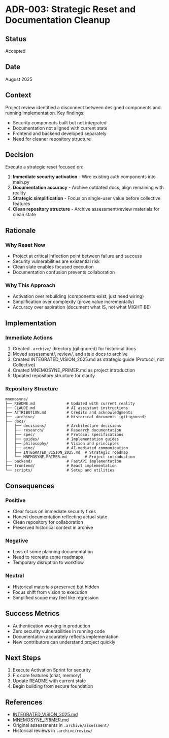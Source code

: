 # ADR-003: Strategic Reset and Documentation Cleanup

## Status
Accepted

## Date
August 2025

## Context
Project review identified a disconnect between designed components and running implementation. Key findings:
- Security components built but not integrated
- Documentation not aligned with current state
- Frontend and backend developed separately
- Need for cleaner repository structure

## Decision
Execute a strategic reset focused on:
1. **Immediate security activation** - Wire existing auth components into main.py
2. **Documentation accuracy** - Archive outdated docs, align remaining with reality
3. **Strategic simplification** - Focus on single-user value before collective features
4. **Clean repository structure** - Archive assessment/review materials for clean state

## Rationale

### Why Reset Now
- Project at critical inflection point between failure and success
- Security vulnerabilities are existential risk
- Clean slate enables focused execution
- Documentation confusion prevents collaboration

### Why This Approach
- Activation over rebuilding (components exist, just need wiring)
- Simplification over complexity (prove value incrementally)
- Accuracy over aspiration (document what IS, not what MIGHT BE)

## Implementation

### Immediate Actions
1. Created `.archive/` directory (gitignored) for historical docs
2. Moved assessment/, review/, and stale docs to archive
3. Created INTEGRATED_VISION_2025.md as strategic guide (Protocol, not Collective)
4. Created MNEMOSYNE_PRIMER.md as project introduction
5. Updated repository structure for clarity

### Repository Structure
```
mnemosyne/
├── README.md              # Updated with current reality
├── CLAUDE.md              # AI assistant instructions
├── ATTRIBUTION.md         # Credits and acknowledgments
├── .archive/              # Historical documents (gitignored)
├── docs/
│   ├── decisions/         # Architecture decisions
│   ├── research/          # Research documentation
│   ├── spec/              # Protocol specifications
│   ├── guides/            # Implementation guides
│   ├── philosophy/        # Vision and principles
│   ├── aimc/              # AI-mediated communication
│   ├── INTEGRATED_VISION_2025.md  # Strategic roadmap
│   └── MNEMOSYNE_PRIMER.md        # Project introduction
├── backend/               # FastAPI implementation
├── frontend/              # React implementation
└── scripts/               # Setup and utilities
```

## Consequences

### Positive
- Clear focus on immediate security fixes
- Honest documentation reflecting actual state
- Clean repository for collaboration
- Preserved historical context in archive

### Negative
- Loss of some planning documentation
- Need to recreate some roadmaps
- Temporary disruption to workflow

### Neutral
- Historical materials preserved but hidden
- Focus shift from vision to execution
- Simplified scope may feel like regression

## Success Metrics
- Authentication working in production
- Zero security vulnerabilities in running code
- Documentation accurately reflects implementation
- New contributors can understand project quickly

## Next Steps
1. Execute Activation Sprint for security
2. Fix core features (chat, memory)
3. Update README with current state
4. Begin building from secure foundation

## References
- [INTEGRATED_VISION_2025.md](../INTEGRATED_VISION_2025.md)
- [MNEMOSYNE_PRIMER.md](../MNEMOSYNE_PRIMER.md)
- Original assessments in `.archive/assessment/`
- Historical reviews in `.archive/review/`